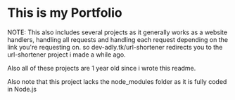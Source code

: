 # This is my Portfolio

NOTE:
This also includes several projects as it generally works as a website handlers, handling all requests and handling each request depending on the link you're requesting on.
so dev-adly.tk/url-shortener redirects you to the url-shortener project i made a while ago.

Also all of these projects are 1 year old since i wrote this readme.

Also note that this project lacks the node_modules folder as it is fully coded in Node.js
